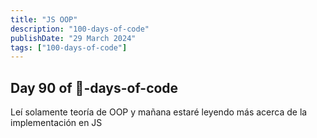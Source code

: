 ```yaml
---
title: "JS OOP"
description: "100-days-of-code"
publishDate: "29 March 2024"
tags: ["100-days-of-code"]
---
```


## Day 90 of 💯-days-of-code

Leí solamente teoría de OOP y mañana estaré leyendo más acerca de la implementación en JS
